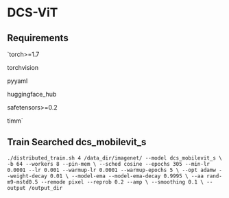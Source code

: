 # DCS-ViT
## Requirements
`torch>=1.7

torchvision

pyyaml

huggingface_hub

safetensors>=0.2

timm`

## Train Searched dcs_mobilevit_s
`./distributed_train.sh 4 /data_dir/imagenet/ --model dcs_mobilevit_s \
-b 64 --workers 8 --pin-mem \
--sched cosine --epochs 305 --min-lr 0.0001 --lr 0.001 --warmup-lr 0.0001 --warmup-epochs 5 \
--opt adamw --weight-decay 0.01 \
--model-ema --model-ema-decay 0.9995 \
--aa rand-m9-mstd0.5 --remode pixel --reprob 0.2 --amp \
--smoothing 0.1 \
--output /output_dir`
